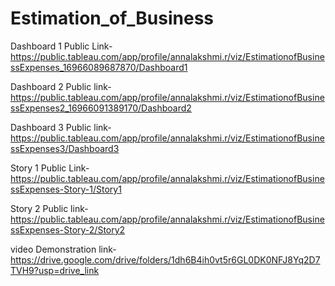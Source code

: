 # Estimation_of_Business

Dashboard 1 Public Link-https://public.tableau.com/app/profile/annalakshmi.r/viz/EstimationofBusinessExpenses_16966089687870/Dashboard1

Dashboard 2 Public link-https://public.tableau.com/app/profile/annalakshmi.r/viz/EstimationofBusinessExpenses2_16966091389170/Dashboard2

Dashboard 3 Public link-https://public.tableau.com/app/profile/annalakshmi.r/viz/EstimationofBusinessExpenses3/Dashboard3

Story 1 Public Link-https://public.tableau.com/app/profile/annalakshmi.r/viz/EstimationofBusinessExpenses-Story-1/Story1

Story 2 Public link-https://public.tableau.com/app/profile/annalakshmi.r/viz/EstimationofBusinessExpenses-Story-2/Story2


video Demonstration link-https://drive.google.com/drive/folders/1dh6B4ih0vt5r6GL0DK0NFJ8Yq2D7TVH9?usp=drive_link

